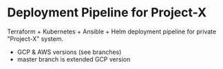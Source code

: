 # Deployment Pipeline for Project-X
Terraform + Kubernetes + Ansible + Helm deployment pipeline for private "Project-X" system.

- GCP & AWS versions (see branches)
- master branch is extended GCP version
